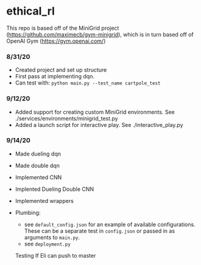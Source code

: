# ethical_rl

This repo is based off of the MiniGrid project (https://github.com/maximecb/gym-minigrid), which is in turn based off of OpenAI Gym (https://gym.openai.com/)

### 8/31/20
+ Created project and set up structure
+ First pass at implementing dqn.  
+ Can test with: ```python main.py --test_name cartpole_test```

### 9/12/20
+ Added support for creating custom MiniGrid environments.  See ./services/environments/minigrid_test.py
+ Added a launch script for interactive play.  See ./interactive_play.py

### 9/14/20
+ Made dueling dqn
+ Made double dqn
+ Implemented CNN
+ Implented Dueling Double CNN
+ Implemented wrappers
+ Plumbing: 
  + see ```default_config.json``` for an example of available configurations.  These can be a separate test in ```config.json``` or passed in as arguments to ```main.py```.
  + see ```deployment.py```
  
  Testing If Eli can push to master